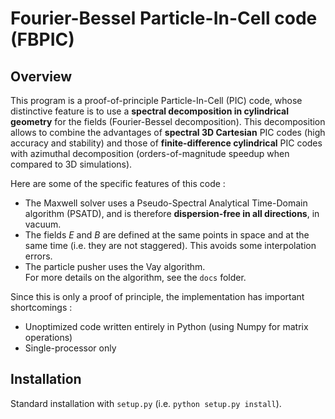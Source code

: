 Fourier-Bessel Particle-In-Cell code (FBPIC)
=============================

Overview
--------

This program is a proof-of-principle Particle-In-Cell (PIC) code,
whose distinctive feature is to use a **spectral decomposition in
cylindrical geometry** for the fields (Fourier-Bessel
decomposition). This decomposition allows to combine the advantages of
**spectral 3D Cartesian** PIC codes (high accuracy and stability) and
those of **finite-difference cylindrical** PIC codes with azimuthal
decomposition (orders-of-magnitude speedup when compared to 3D simulations).

Here are some of the specific features of this code :  
* The Maxwell solver uses a Pseudo-Spectral Analytical Time-Domain
  algorithm (PSATD), and is therefore **dispersion-free in all
  directions**, in vacuum.  
* The fields *E* and *B* are defined at the same points in space and at
  the same time (i.e. they are not staggered). This avoids some
  interpolation errors.  
* The particle pusher uses the Vay algorithm.  
For more details on the algorithm, see the `docs` folder.

Since this is only a proof of principle, the implementation has
important shortcomings :
* Unoptimized code written entirely in Python (using Numpy for matrix
operations)  
* Single-processor only   

Installation
---------

Standard installation with `setup.py` (i.e. `python setup.py install`).
